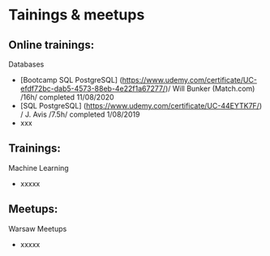 # Tainings & meetups

## Online trainings:

Databases
- [Bootcamp SQL PostgreSQL] (https://www.udemy.com/certificate/UC-efdf72bc-dab5-4573-88eb-4e22f1a67277/)/ Will Bunker (Match.com) /16h/ completed 11/08/2020
- [SQL PostgreSQL] (https://www.udemy.com/certificate/UC-44EYTK7F/) / J. Avis /7.5h/ completed 1/08/2019
- xxx



## Trainings:
Machine Learning
- xxxxx

## Meetups:

Warsaw Meetups
- xxxxx
